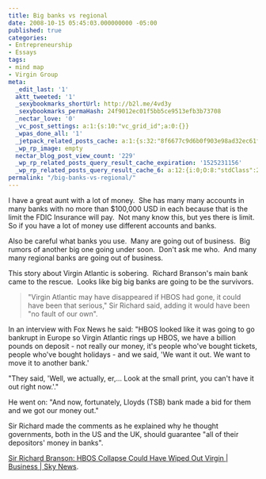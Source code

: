 ```yaml
---
title: Big banks vs regional
date: 2008-10-15 05:45:03.000000000 -05:00
published: true
categories:
- Entrepreneurship
- Essays
tags:
- mind map
- Virgin Group
meta:
  _edit_last: '1'
  aktt_tweeted: '1'
  _sexybookmarks_shortUrl: http://b2l.me/4vd3y
  _sexybookmarks_permaHash: 24f9012ec01f5bb5ce9513efb3b73708
  _nectar_love: '0'
  _vc_post_settings: a:1:{s:10:"vc_grid_id";a:0:{}}
  _wpas_done_all: '1'
  _jetpack_related_posts_cache: a:1:{s:32:"8f6677c9d6b0f903e98ad32ec61f8deb";a:2:{s:7:"expires";i:1506027525;s:7:"payload";a:3:{i:0;a:1:{s:2:"id";i:1176;}i:1;a:1:{s:2:"id";i:1196;}i:2;a:1:{s:2:"id";i:1185;}}}}
  _wp_rp_image: empty
  nectar_blog_post_view_count: '229'
  _wp_rp_related_posts_query_result_cache_expiration: '1525231156'
  _wp_rp_related_posts_query_result_cache_6: a:12:{i:0;O:8:"stdClass":2:{s:7:"post_id";s:3:"302";s:5:"score";s:17:"106.4282384767804";}i:1;O:8:"stdClass":2:{s:7:"post_id";s:3:"290";s:5:"score";s:17:"58.37107607939983";}i:2;O:8:"stdClass":2:{s:7:"post_id";s:4:"1196";s:5:"score";s:17:"57.56257411553162";}i:3;O:8:"stdClass":2:{s:7:"post_id";s:4:"1176";s:5:"score";s:17:"56.41054371395744";}i:4;O:8:"stdClass":2:{s:7:"post_id";s:4:"1038";s:5:"score";s:18:"55.379286877275135";}i:5;O:8:"stdClass":2:{s:7:"post_id";s:3:"843";s:5:"score";s:17:"53.25569024581233";}i:6;O:8:"stdClass":2:{s:7:"post_id";s:3:"392";s:5:"score";s:17:"52.76699872833585";}i:7;O:8:"stdClass":2:{s:7:"post_id";s:3:"742";s:5:"score";s:17:"52.09605325532323";}i:8;O:8:"stdClass":2:{s:7:"post_id";s:3:"287";s:5:"score";s:17:"51.88090497142406";}i:9;O:8:"stdClass":2:{s:7:"post_id";s:4:"1417";s:5:"score";s:17:"51.07240300755585";}i:10;O:8:"stdClass":2:{s:7:"post_id";s:3:"380";s:5:"score";s:17:"51.07240300755585";}i:11;O:8:"stdClass":2:{s:7:"post_id";s:3:"365";s:5:"score";s:17:"51.07240300755585";}}
permalink: "/big-banks-vs-regional/"
---
```

I have a great aunt with a lot of money.  She has many many accounts in many banks with no more than $100,000 USD in each because that is the limit the FDIC Insurance will pay.  Not many know this, but yes there is limit.  So if you have a lot of money use different accounts and banks.

Also be careful what banks you use.  Many are going out of business.  Big rumors of another big one going under soon.  Don't ask me who.  And many many regional banks are going out of business.

This story about Virgin Atlantic is sobering.  Richard Branson's main bank came to the rescue.  Looks like big big banks are going to be the survivors.
>"Virgin Atlantic may have disappeared if HBOS had gone, it could have been that serious," Sir Richard said, adding it would have been "no fault of our own".

In an interview with Fox News he said: "HBOS looked like it was going to go bankrupt in Europe so Virgin Atlantic rings up HBOS, we have a billion pounds on deposit - not really our money, it's people who've bought tickets, people who've bought holidays - and we said, 'We want it out. We want to move it to another bank.'

"They said, 'Well, we actually, er,... Look at the small print, you can't have it out right now.'."

He went on: "And now, fortunately, Lloyds (TSB) bank made a bid for them and we got our money out."

Sir Richard made the comments as he explained why he thought governments, both in the US and the UK, should guarantee "all of their depositors' money in banks".</blockquote>
<p><a href="http://news.sky.com/skynews/Home/Business/Sir-Richard-Branson-HBOS-Collapse-Could-Have-Wiped-Out-Virgin/Article/200810215118262?lpos=Business_First_UK_News_Article_Teaser_Region_3&amp;lid=ARTICLE_15118262_Sir_Richard_Branson%3A_HBOS_Collapse_Could_Have_Wiped_Out_Virgin" rel="nofollow">Sir Richard Branson: HBOS Collapse Could Have Wiped Out Virgin | Business | Sky News</a>.
